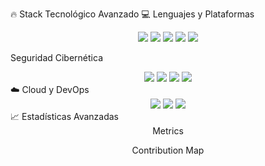 🔥 Stack Tecnológico Avanzado
💻 Lenguajes y Plataformas
<div align="center"> <img src="https://img.shields.io/badge/Python-FFD43B?style=for-the-badge&logo=python&logoColor=darkgreen" /> <img src="https://img.shields.io/badge/C%23-239120?style=for-the-badge&logo=c-sharp&logoColor=white" /> <img src="https://img.shields.io/badge/Assembly-007AAC?style=for-the-badge&logo=assemblyscript&logoColor=white" /> <img src="https://img.shields.io/badge/Node.js-339933?style=for-the-badge&logo=nodedotjs&logoColor=white" /> <img src="https://img.shields.io/badge/PowerShell-5391FE?style=for-the-badge&logo=PowerShell&logoColor=white" /> </div>

 Seguridad Cibernética
<div align="center"> <img src="https://img.shields.io/badge/Kali_Linux-557C94?style=for-the-badge&logo=kali-linux&logoColor=white" /> <img src="https://img.shields.io/badge/Parrot_Security-000000?style=for-the-badge&logo=parrot-security&logoColor=white" /> <img src="https://img.shields.io/badge/OWASP-000000?style=for-the-badge&logo=owasp&logoColor=white" /> <img src="https://img.shields.io/badge/Tor-7D4698?style=for-the-badge&logo=Tor-Browser&logoColor=white" /> </div>
☁️ Cloud y DevOps
<div align="center"> <img src="https://img.shields.io/badge/AWS-232F3E?style=for-the-badge&logo=amazon-aws&logoColor=white" /> <img src="https://img.shields.io/badge/Docker-2496ED?style=for-the-badge&logo=docker&logoColor=white" /> <img src="https://img.shields.io/badge/GitHub_Actions-2088FF?style=for-the-badge&logo=github-actions&logoColor=white" /> </div>
📈 Estadísticas Avanzadas
<div align="center">
Metrics

Contribution Map

</div>
